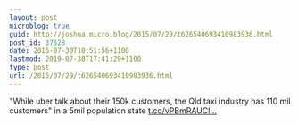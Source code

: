 ```yaml
---
layout: post
microblog: true
guid: http://joshua.micro.blog/2015/07/29/t626540693410983936.html
post_id: 37528
date: 2015-07-30T10:51:56+1100
lastmod: 2019-07-30T17:41:29+1100
type: post
url: /2015/07/29/t626540693410983936.html
---
```

"While uber talk about their 150k customers, the Qld taxi industry has 110 mil customers" in a 5mil population state [t.co/vPBmRAUCl...](https://t.co/vPBmRAUCla)
